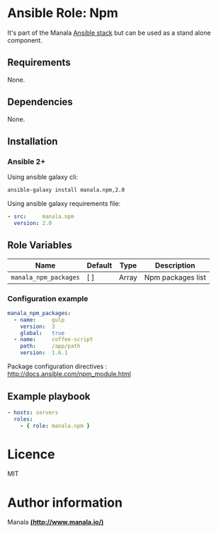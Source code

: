 # Ansible Role: Npm

It's part of the Manala <a href="http://www.manala.io" target="_blank">Ansible stack</a> but can be used as a stand alone component.

## Requirements

None.

## Dependencies

None.

## Installation

### Ansible 2+

Using ansible galaxy cli:

```bash
ansible-galaxy install manala.npm,2.0
```

Using ansible galaxy requirements file:

```yaml
- src:     manala.npm
  version: 2.0
```

## Role Variables

| Name                  | Default | Type  | Description       |
| --------------------- | ------- | ----  | ----------------- |
| `manala_npm_packages` | [ ]     | Array | Npm packages list |

### Configuration example

```yaml
manala_npm_packages:
  - name:     gulp
    version:  3
    global:   true
  - name:     coffee-script
    path:     /app/path
    version:  1.6.1
```

Package configuration directives : http://docs.ansible.com/npm_module.html

## Example playbook

```yaml
- hosts: servers
  roles:
    - { role: manala.npm }
```

# Licence

MIT

# Author information

Manala [**(http://www.manala.io/)**](http://www.manala.io)
